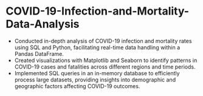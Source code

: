 # COVID-19-Infection-and-Mortality-Data-Analysis
- Conducted in-depth analysis of COVID-19 infection and mortality rates using SQL and Python, facilitating real-time data handling within a Pandas DataFrame.
- Created visualizations with Matplotlib and Seaborn to identify patterns in COVID-19 cases and fatalities across different regions and time periods.
- Implemented SQL queries in an in-memory database to efficiently process large datasets, providing insights into demographic and geographic factors affecting COVID-19 outcomes.
